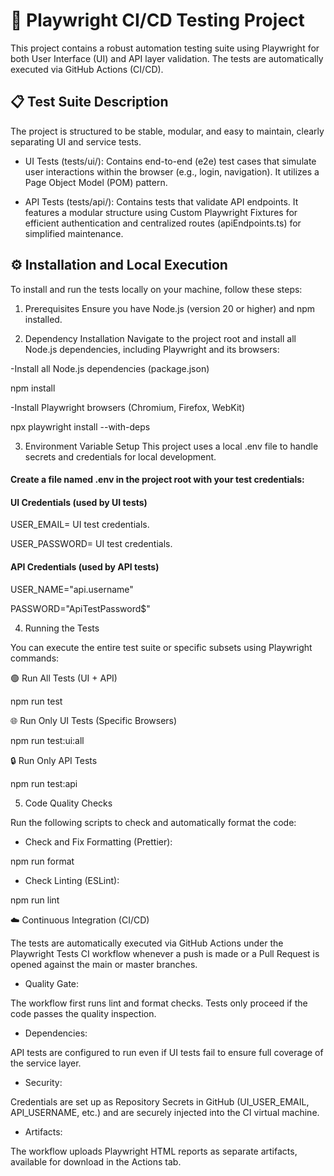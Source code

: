 # 🚀 Playwright CI/CD Testing Project

This project contains a robust automation testing suite using Playwright for both User Interface (UI) and API layer validation. The tests are automatically executed via GitHub Actions (CI/CD).

## 📋 Test Suite Description

The project is structured to be stable, modular, and easy to maintain, clearly separating UI and service tests.

- UI Tests (tests/ui/): Contains end-to-end (e2e) test cases that simulate user interactions within the browser (e.g., login, navigation). It utilizes a Page Object Model (POM) pattern.

- API Tests (tests/api/): Contains tests that validate API endpoints. It features a modular structure using Custom Playwright Fixtures for efficient authentication and centralized routes (apiEndpoints.ts) for simplified maintenance.

## ⚙️ Installation and Local Execution

To install and run the tests locally on your machine, follow these steps:

1. Prerequisites
   Ensure you have Node.js (version 20 or higher) and npm installed.

2. Dependency Installation
   Navigate to the project root and install all Node.js dependencies, including Playwright and its browsers:

-Install all Node.js dependencies (package.json)

npm install

-Install Playwright browsers (Chromium, Firefox, WebKit)

npx playwright install --with-deps

3. Environment Variable Setup
   This project uses a local .env file to handle secrets and credentials for local development.

#### Create a file named .env in the project root with your test credentials:

#### UI Credentials (used by UI tests)

USER_EMAIL= UI test credentials.

USER_PASSWORD= UI test credentials.


#### API Credentials (used by API tests)

USER_NAME="api.username"

PASSWORD="ApiTestPassword$"


4. Running the Tests

You can execute the entire test suite or specific subsets using Playwright commands:

🟢 Run All Tests (UI + API)

npm run test

🌐 Run Only UI Tests (Specific Browsers)

npm run test:ui:all

🔒 Run Only API Tests

npm run test:api

5. Code Quality Checks

Run the following scripts to check and automatically format the code:

* Check and Fix Formatting (Prettier):

npm run format

* Check Linting (ESLint):

npm run lint


☁️ Continuous Integration (CI/CD)

The tests are automatically executed via GitHub Actions under the Playwright Tests CI workflow whenever a push is made or a Pull Request is opened against the main or master branches.

* Quality Gate:

The workflow first runs lint and format checks. Tests only proceed if the code passes the quality inspection.

* Dependencies:

API tests are configured to run even if UI tests fail to ensure full coverage of the service layer.

* Security: 

Credentials are set up as Repository Secrets in GitHub (UI_USER_EMAIL, API_USERNAME, etc.) and are securely injected into the CI virtual machine.

* Artifacts:

 The workflow uploads Playwright HTML reports as separate artifacts, available for download in the Actions tab.
